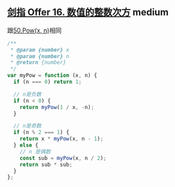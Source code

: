 ## [剑指 Offer 16. 数值的整数次方](https://leetcode.cn/problems/shu-zhi-de-zheng-shu-ci-fang-lcof/) <Badge type="warning">medium</Badge>

跟[50.Pow(x, n)](/js-logs/math#50pow-x-n)相同

```js
/**
 * @param {number} x
 * @param {number} n
 * @return {number}
 */
var myPow = function (x, n) {
  if (n === 0) return 1;

  // n是负数
  if (n < 0) {
    return myPow(1 / x, -n);
  }

  // n是奇数
  if (n % 2 === 1) {
    return x * myPow(x, n - 1);
  } else {
    // n 是偶数
    const sub = myPow(x, n / 2);
    return sub * sub;
  }
};
```
